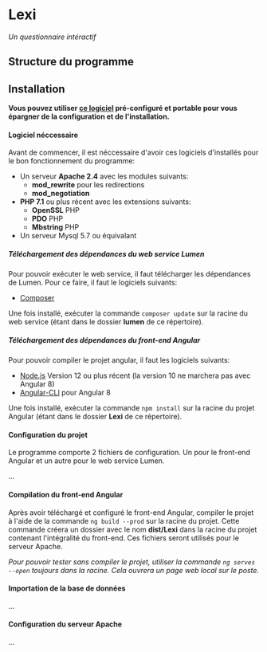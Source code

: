 # Lexi
*Un questionnaire intéractif*

## Structure du programme

## Installation
**Vous pouvez utiliser [ce logiciel](http://x "ce logiciel") pré-configuré et portable pour vous épargner de la configuration et de l'installation.**
#### Logiciel néccessaire
Avant de commencer, il est néccessaire d'avoir ces logiciels d'installés pour le bon fonctionnement du programme:
+ Un serveur **Apache 2.4** avec les modules suivants:
  + **mod_rewrite** pour les redirections
  + **mod_negotiation**
+ **PHP 7.1** ou plus récent avec les extensions suivants:
  + **OpenSSL** PHP
  + **PDO** PHP
  + **Mbstring** PHP
+ Un serveur Mysql 5.7 ou équivalant

##### Téléchargement des dépendances du web service Lumen
Pour pouvoir exécuter le web service, il faut télécharger les dépendances de Lumen. Pour ce faire, il faut le logiciels suivants:
- [Composer](https://getcomposer.org/download/ "Composer") 

Une fois installé, exécuter la commande `composer update` sur la racine du web service (étant dans le dossier **lumen** de ce répertoire).

##### Téléchargement des dépendances du front-end Angular
Pour pouvoir compiler le projet angular, il faut les logiciels suivants:
- [Node.js](https://nodejs.org/en/download/ "Node.js") Version 12 ou plus récent (la version 10 ne marchera pas avec Angular 8)
- [Angular-CLI](https://angular.io/cli "Angular-CLI") pour Angular 8

Une fois installé, exécuter la commande `npm install` sur la racine du projet Angular (étant dans le dossier **Lexi** de ce répertoire).

#### Configuration du projet
Le programme comporte 2 fichiers de configuration. Un pour le front-end Angular et un autre pour le web service Lumen.

...

#### Compilation du front-end Angular
Après avoir téléchargé et configuré le front-end Angular, compiler le projet à l'aide de la commande `ng build --prod` sur la racine du projet. Cette commande créera un dossier avec le nom **dist/Lexi** dans la racine du projet contenant l'intégralité du front-end. Ces fichiers seront utilisés pour le serveur Apache.

*Pour pouvoir tester sans compiler le projet, utiliser la commande `ng serves --open` toujours dans la racine. Cela ouvrera un page web local sur le poste.*

#### Importation de la base de données

...

#### Configuration du serveur Apache

...
